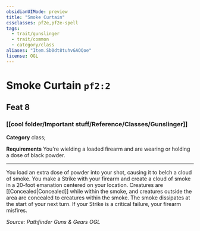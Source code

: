 ```yaml
---
obsidianUIMode: preview
title: "Smoke Curtain"
cssclasses: pf2e,pf2e-spell
tags:
  - trait/gunslinger
  - trait/common
  - category/class
aliases: "Item.Sb0dt8tuhvGAOQoe"
license: OGL
---
```

# Smoke Curtain `pf2:2`
## Feat 8
### [[cool folder/Important stuff/Reference/Classes/Gunslinger]]

**Category** class; 




**Requirements** You're wielding a loaded firearm and are wearing or holding a dose of black powder.

* * *

You load an extra dose of powder into your shot, causing it to belch a cloud of smoke. You make a Strike with your firearm and create a cloud of smoke in a 20-foot emanation centered on your location. Creatures are [[Concealed|Concealed]] while within the smoke, and creatures outside the area are concealed to creatures within the smoke. The smoke dissipates at the start of your next turn. If your Strike is a critical failure, your firearm misfires.

*Source: Pathfinder Guns & Gears*
*OGL*